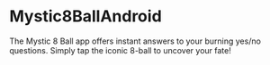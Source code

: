 # Mystic8BallAndroid
The Mystic 8 Ball app offers instant answers to your burning yes/no questions. Simply tap the iconic 8-ball to uncover your fate!
